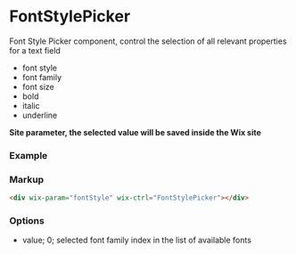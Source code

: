 # FontStylePicker

Font Style Picker component, control the selection of all relevant properties for a text field
* font style
* font family
* font size
* bold
* italic
* underline

**Site parameter, the selected value will be saved inside the Wix site**

### Example

### Markup
```html
<div wix-param="fontStyle" wix-ctrl="FontStylePicker"></div>
```

### Options

* value; 0; selected font family index in the list of available fonts
